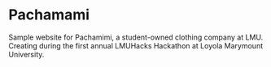 # Pachamami

Sample website for Pachamimi, a student-owned clothing company at LMU. Creating during the first annual LMUHacks Hackathon at Loyola Marymount University.
